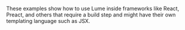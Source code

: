 These examples show how to use Lume inside frameworks like React, Preact, and
others that require a build step and might have their own templating language
such as JSX.

